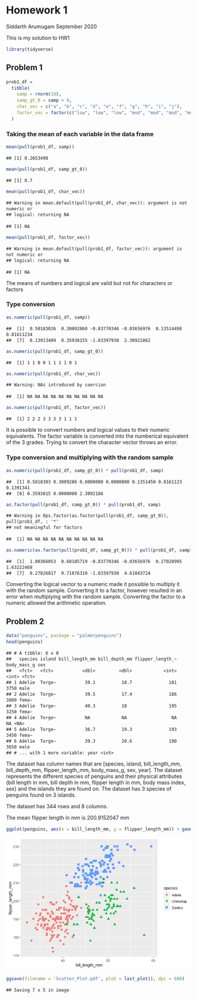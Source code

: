 Homework 1
================
Siddarth Arumugam
September 2020

This is my solution to HW1

``` r
library(tidyverse)
```

## Problem 1

``` r
prob1_df = 
  tibble(
    samp = rnorm(10),
    samp_gt_0 = samp > 0,
    char_vec = c("a", "b", "c", "d", "e", "f", "g", "h", "i", "j"),
    factor_vec = factor(c("low", "low", "low", "mod", "mod", "mod", "mod", "high", "high", "high"))
  )
```

### Taking the mean of each variable in the data frame

``` r
mean(pull(prob1_df, samp))
```

    ## [1] 0.2653498

``` r
mean(pull(prob1_df, samp_gt_0))
```

    ## [1] 0.7

``` r
mean(pull(prob1_df, char_vec))
```

    ## Warning in mean.default(pull(prob1_df, char_vec)): argument is not numeric or
    ## logical: returning NA

    ## [1] NA

``` r
mean(pull(prob1_df, factor_vec))
```

    ## Warning in mean.default(pull(prob1_df, factor_vec)): argument is not numeric or
    ## logical: returning NA

    ## [1] NA

The means of numbers and logical are valid but not for characters or
factors

### Type conversion

``` r
as.numeric(pull(prob1_df, samp))
```

    ##  [1]  0.50183026  0.30092860 -0.83770346 -0.03656976  0.13514498  0.81611234
    ##  [7]  0.13913409  0.35938155 -1.03397930  2.30921862

``` r
as.numeric(pull(prob1_df, samp_gt_0))
```

    ##  [1] 1 1 0 0 1 1 1 1 0 1

``` r
as.numeric(pull(prob1_df, char_vec))
```

    ## Warning: NAs introduced by coercion

    ##  [1] NA NA NA NA NA NA NA NA NA NA

``` r
as.numeric(pull(prob1_df, factor_vec))
```

    ##  [1] 2 2 2 3 3 3 3 1 1 1

It is possible to convert numbers and logical values to their numeric
equivalents. The factor variable is converted into the numberical
equivalent of the 3 grades. Trying to convert the character vector
throws an error.

### Type conversion and multiplying with the random sample

``` r
as.numeric(pull(prob1_df, samp_gt_0)) * pull(prob1_df, samp)
```

    ##  [1] 0.5018303 0.3009286 0.0000000 0.0000000 0.1351450 0.8161123 0.1391341
    ##  [8] 0.3593815 0.0000000 2.3092186

``` r
as.factor(pull(prob1_df, samp_gt_0)) * pull(prob1_df, samp)
```

    ## Warning in Ops.factor(as.factor(pull(prob1_df, samp_gt_0)), pull(prob1_df, : '*'
    ## not meaningful for factors

    ##  [1] NA NA NA NA NA NA NA NA NA NA

``` r
as.numeric(as.factor(pull(prob1_df, samp_gt_0))) * pull(prob1_df, samp) 
```

    ##  [1]  1.00366053  0.60185719 -0.83770346 -0.03656976  0.27028995  1.63222468
    ##  [7]  0.27826817  0.71876310 -1.03397930  4.61843724

Converting the logical vector to a numeric made it possible to multiply
it with the random sample. Converting it to a factor, however resulted
in an error when multiplying with the random sample. Converting the
factor to a numeric allowed the arithmetic operation.

## Problem 2

``` r
data("penguins", package = "palmerpenguins")
head(penguins)
```

    ## # A tibble: 6 x 8
    ##   species island bill_length_mm bill_depth_mm flipper_length_~ body_mass_g sex  
    ##   <fct>   <fct>           <dbl>         <dbl>            <int>       <int> <fct>
    ## 1 Adelie  Torge~           39.1          18.7              181        3750 male 
    ## 2 Adelie  Torge~           39.5          17.4              186        3800 fema~
    ## 3 Adelie  Torge~           40.3          18                195        3250 fema~
    ## 4 Adelie  Torge~           NA            NA                 NA          NA <NA> 
    ## 5 Adelie  Torge~           36.7          19.3              193        3450 fema~
    ## 6 Adelie  Torge~           39.3          20.6              190        3650 male 
    ## # ... with 1 more variable: year <int>

The dataset has column names that are \[species, island,
bill\_length\_mm, bill\_depth\_mm, flipper\_length\_mm, body\_mass\_g,
sex, year\]. The dataset represents the different species of penguins
and their physical attributes (bill length in mm, bill depth in mm,
flipper length in mm, body mass index, sex) and the islands they are
found on. The dataset has 3 species of penguins found on 3 islands.

The dataset has 344 rows and 8 columns.

The mean flipper length in mm is 200.9152047 mm

``` r
ggplot(penguins, aes(x = bill_length_mm, y = flipper_length_mm)) + geom_point(na.rm = TRUE, aes(color = species, shape = species), size = 2.5)
```

![](p8105_hw1_sa3418_files/figure-gfm/unnamed-chunk-7-1.png)<!-- -->

``` r
ggsave(filename = 'Scatter_Plot.pdf', plot = last_plot(), dpi = 600)
```

    ## Saving 7 x 5 in image
